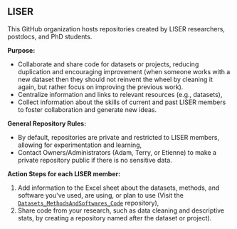## LISER 

This GitHub organization hosts repositories created by LISER researchers, postdocs, and PhD students. 

**Purpose:**
* Collaborate and share code for datasets or projects, reducing duplication and encouraging improvement (when someone works with a new dataset then they should not reinvent the wheel by cleaning it again, but rather focus on improving the previous work).
* Centralize information and links to relevant resources (e.g., datasets), 
* Collect information about the skills of current and past LISER members to foster collaboration and generate new ideas.

**General Repository Rules:**
* By default, repositories are private and restricted to LISER members, allowing for experimentation and learning,
* Contact Owners/Administrators (Adam, Terry, or Etienne) to make a private repository public if there is no sensitive data.

**Action Steps for each LISER member:**
 1.	Add information to the Excel sheet about the datasets, methods, and software you've used, are using, or plan to use (Visit the [`Datasets_MethodsAndSoftwares_Code`](https://github.com/Liser-Lu/Datasets_MethodsAndSoftwares_Code) repository),
 2. Share code from your research, such as data cleaning and descriptive stats, by creating a repository named after the dataset or project).
